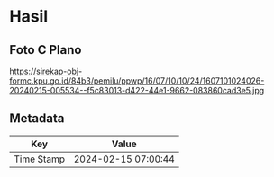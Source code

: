 # Hasil

## Foto C Plano

https://sirekap-obj-formc.kpu.go.id/84b3/pemilu/ppwp/16/07/10/10/24/1607101024026-20240215-005534--f5c83013-d422-44e1-9662-083860cad3e5.jpg


## Metadata

| Key        | Value               |
| ---------- | ------------------- |
| Time Stamp | 2024-02-15 07:00:44 |




